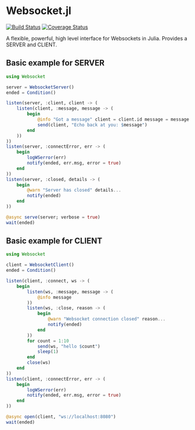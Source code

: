 # Websocket.jl
[![Build Status](https://travis-ci.org/citkane/Websocket.jl.svg?branch=master)](https://travis-ci.org/citkane/Websocket.jl)
[![Coverage Status](https://coveralls.io/repos/github/citkane/Websocket.jl/badge.svg?branch=master)](https://coveralls.io/github/citkane/Websocket.jl?branch=master)

A flexible, powerful, high level interface for Websockets in Julia. Provides a SERVER and CLIENT.

## Basic example for SERVER
```julia
using Websocket

server = WebsocketServer()
ended = Condition() 

listen(server, :client, client -> (
    listen(client, :message, message -> (
        begin
            @info "Got a message" client = client.id message = message
            send(client, "Echo back at you: $message")
        end
    ))
))
listen(server, :connectError, err -> (
    begin
        logWSerror(err)
        notify(ended, err.msg, error = true)
    end    
))
listen(server, :closed, details -> (
    begin
        @warn "Server has closed" details...
        notify(ended)
    end
))

@async serve(server; verbose = true)
wait(ended)
```
## Basic example for CLIENT
```julia
using Websocket

client = WebsocketClient()
ended = Condition()

listen(client, :connect, ws -> (
    begin
        listen(ws, :message, message -> (
            @info message
        ))
        listen(ws, :close, reason -> (
            begin
                @warn "Websocket connection closed" reason...
                notify(ended)
            end
        ))
        for count = 1:10
            send(ws, "hello $count")
            sleep(1)
        end
        close(ws)
    end
))
listen(client, :connectError, err -> (
    begin
        logWSerror(err)
        notify(ended, err.msg, error = true)
    end
))

@async open(client, "ws://localhost:8080")
wait(ended)
```
